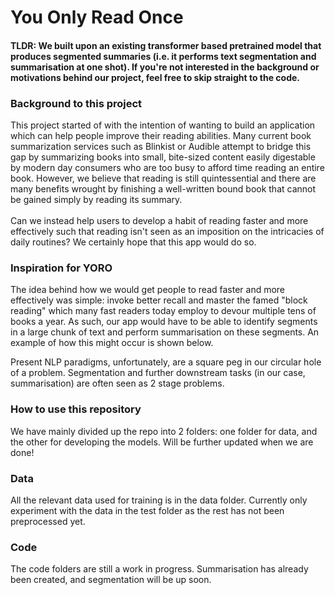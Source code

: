 # You Only Read Once 

#### TLDR: We built upon an existing transformer based pretrained model that produces segmented summaries (i.e. it performs text segmentation and summarisation at one shot). If you're not interested in the background or motivations behind our project, feel free to skip straight to the code. 

### Background to this project
This project started of with the intention of wanting to build an application which can help people improve their reading abilities. 
Many current book summarization services such as Blinkist or Audible attempt to bridge this gap by summarizing books into small, bite-sized content easily digestable by modern day consumers who are too busy to afford time reading an entire book. 
However, we believe that reading is still quintessential and there are many benefits wrought by finishing a well-written bound book that cannot be gained simply by reading its summary. <br><br>
Can we instead help users to develop a habit of reading faster and more effectively such that reading isn't seen as an imposition on the intricacies of daily routines? We certainly hope that this app would do so. 

### Inspiration for YORO
The idea behind how we would get people to read faster and more effectively was simple: invoke better recall and master the famed "block reading" which many fast readers today employ to devour multiple tens of books a year. As such, our app would have to be able to identify segments in a large chunk of text and perform summarisation on these segments. An example of how this might occur is shown below.  
<p align="center>
  <img src="utils/imgs/example.jpg" alt="Excerpt taken from This is What Inequality Looks Like by Teo Yeo Yenn, Pg 31-32">
 </p>
Present NLP paradigms, unfortunately, are a square peg in our circular hole of a problem. Segmentation and further downstream tasks (in our case, summarisation) are often seen as 2 stage problems. 

### How to use this repository 
We have mainly divided up the repo into 2 folders: one folder for data, and the other for developing the models. Will be further updated when we are done!

### Data
All the relevant data used for training is in the data folder. Currently only experiment with the data in the test folder as the rest has not been preprocessed yet. <br> 

### Code
The code folders are still a work in progress. Summarisation has already been created, and segmentation will be up soon. <br>
